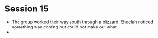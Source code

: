 # Session 15

* The group worked their way south through a blizzard. Sheelah noticed something was coming but could not make out what.
* 
<!--stackedit_data:
eyJoaXN0b3J5IjpbMTI5ODQ0NjY2OCwyMDgzMDg1MTU5XX0=
-->